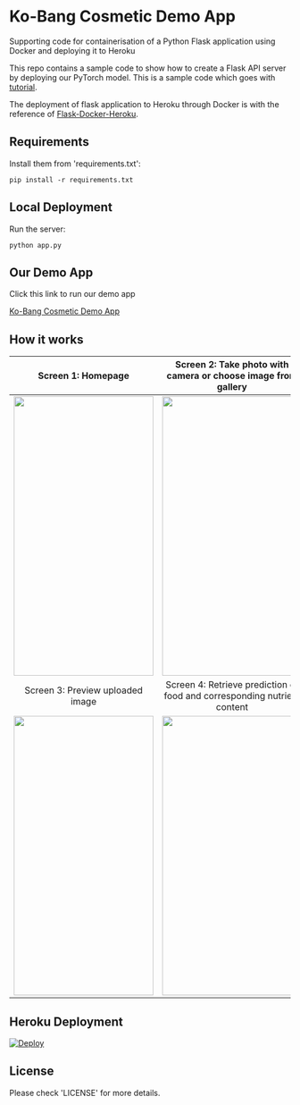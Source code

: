 # Ko-Bang Cosmetic Demo App
Supporting code for containerisation of a Python Flask application using Docker and deploying it to Heroku

This repo contains a sample code to show how to create a Flask API server by deploying our PyTorch model. This is a sample code which goes with [tutorial](https://pytorch.org/tutorials/intermediate/flask_rest_api_tutorial.html).

The deployment of flask application to Heroku through Docker is with the reference of [Flask-Docker-Heroku](https://medium.com/@ashok7067/containerise-your-python-flask-using-docker-and-deploy-it-onto-heroku-a0b48d025e43).

## Requirements

Install them from 'requirements.txt':

    pip install -r requirements.txt

## Local Deployment

Run the server:

    python app.py

## Our Demo App

Click this link to run our demo app

[Ko-Bang Cosmetic Demo App](https://kobang-cosmetic1.herokuapp.com/)

## How it works
Screen 1: Homepage             |  Screen 2: Take photo with camera or choose image from gallery              
:-------------------------:|:-------------------------:
<img src="https://github.com/sinhong96/Ko-Bang-Cosmetic-App/blob/main/app_screen/S1.jpg" width="250" height="500">   |   <img src="https://github.com/sinhong96/Ko-Bang-Cosmetic-App/blob/main/app_screen/S2.jpg" width="250" height="500">   
Screen 3: Preview uploaded image             |  Screen 4: Retrieve prediction of food and corresponding nutrient content                  
<img src="https://github.com/sinhong96/Ko-Bang-Cosmetic-App/blob/main/app_screen/S3.jpg" width="250" height="500"> | <img src="https://github.com/sinhong96/Ko-Bang-Cosmetic-App/blob/main/app_screen/S4.jpg" width="250" height="500">                  
 

## Heroku Deployment

[![Deploy](https://www.herokucdn.com/deploy/button.svg)](https://kobang-cosmetic1.herokuapp.com/)

## License

Please check 'LICENSE' for more details.
